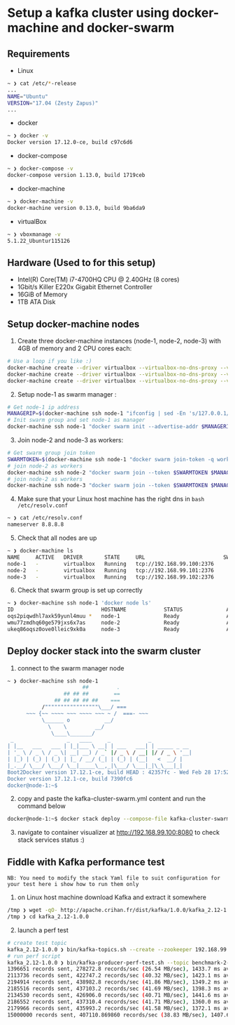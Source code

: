 # Setup a kafka cluster using docker-machine and docker-swarm

## Requirements
- Linux
```bash
~ ❯ cat /etc/*-release
...
NAME="Ubuntu"
VERSION="17.04 (Zesty Zapus)"
...
```

- docker
```bash
~ ❯ docker -v
Docker version 17.12.0-ce, build c97c6d6
```
- docker-compose
```bash
~ ❯ docker-compose -v
docker-compose version 1.13.0, build 1719ceb
```
- docker-machine
```bash
~ ❯ docker-machine -v
docker-machine version 0.13.0, build 9ba6da9
```
- virtualBox
```bash
~ ❯ vboxmanage -v                                                                                                                                                                                                                           ⏎
5.1.22_Ubuntur115126
```

## Hardware (Used to for this setup)

- Intel(R) Core(TM) i7-4700HQ CPU @ 2.40GHz (8 cores)
- 1Gbit/s Killer E220x Gigabit Ethernet Controller
- 16GiB of Memory
- 1TB ATA Disk

## Setup docker-machine nodes

1. Create three docker-machine instances (node-1, node-2, node-3) with 4GB of memory and 2 CPU cores each:

```bash
# Use a loop if you like :)
docker-machine create --driver virtualbox --virtualbox-no-dns-proxy --virtualbox-memory "4096" --virtualbox-cpu-count "2" node-1
docker-machine create --driver virtualbox --virtualbox-no-dns-proxy --virtualbox-memory "4096" --virtualbox-cpu-count "2" node-2
docker-machine create --driver virtualbox --virtualbox-no-dns-proxy --virtualbox-memory "4096" --virtualbox-cpu-count "2" node-3
```

2. Setup node-1 as swarm manager :

```bash
# Get node-1 ip address
MANAGERIP=$(docker-machine ssh node-1 "ifconfig | sed -En 's/127.0.0.1//;s/.*inet (addr:)?(([0-9]*\.){3}[0-9]*).*/\2/p' | grep 99")
# Init swarm group and set node-1 as manager
docker-machine ssh node-1 "docker swarm init --advertise-addr $MANAGERIP --listen-addr $MANAGERIP"
```

3. Join node-2 and node-3 as workers:
```bash
# Get swarm group join token
SWARMTOKEN=$(docker-machine ssh node-1 "docker swarm join-token -q worker")
# join node-2 as workers
docker-machine ssh node-2 "docker swarm join --token $SWARMTOKEN $MANAGERIP:2377"
# join node-2 as workers
docker-machine ssh node-3 "docker swarm join --token $SWARMTOKEN $MANAGERIP:2377"
```

4. Make sure that your Linux host machine has the right dns in ```bash /etc/resolv.conf```
```bash
~ ❯ cat /etc/resolv.conf 
nameserver 8.8.8.8
```

5. Check that all nodes are up
```bash
~ ❯ docker-machine ls                                                                                                                                                                                                                       ⏎
NAME     ACTIVE   DRIVER       STATE     URL                         SWARM   DOCKER        ERRORS
node-1   -        virtualbox   Running   tcp://192.168.99.100:2376           v17.12.1-ce   
node-2   -        virtualbox   Running   tcp://192.168.99.101:2376           v17.12.1-ce   
node-3   -        virtualbox   Running   tcp://192.168.99.102:2376           v17.12.1-ce 
```

6. Check that swarm group is set up correctly
```bash
~ ❯ docker-machine ssh node-1 'docker node ls'
ID                            HOSTNAME            STATUS              AVAILABILITY        MANAGER STATUS
oqs2piqwdhl7axk59yunl4muu *   node-1              Ready               Active              Leader
wmu77zmdhq60ge579jxs6x7as     node-2              Ready               Active              
ukeq86oqsz0ove0lleic9xk0a     node-3              Ready               Active        
```

## Deploy docker stack into the swarm cluster

1. connect to the swarm manager node
```bash
~ ❯ docker-machine ssh node-1
                        ##         .
                  ## ## ##        ==
               ## ## ## ## ##    ===
           /"""""""""""""""""\___/ ===
      ~~~ {~~ ~~~~ ~~~ ~~~~ ~~~ ~ /  ===- ~~~
           \______ o           __/
             \    \         __/
              \____\_______/
 _                 _   ____     _            _
| |__   ___   ___ | |_|___ \ __| | ___   ___| | _____ _ __
| '_ \ / _ \ / _ \| __| __) / _` |/ _ \ / __| |/ / _ \ '__|
| |_) | (_) | (_) | |_ / __/ (_| | (_) | (__|   <  __/ |
|_.__/ \___/ \___/ \__|_____\__,_|\___/ \___|_|\_\___|_|
Boot2Docker version 17.12.1-ce, build HEAD : 42357fc - Wed Feb 28 17:52:00 UTC 2018
Docker version 17.12.1-ce, build 7390fc6
docker@node-1:~$ 
```

2. copy and paste the kafka-cluster-swarm.yml content and run the command below
```bash
docker@node-1:~$ docker stack deploy --compose-file kafka-cluster-swarm.yml kafka-cluster
```

3. navigate to container visualizer at http://192.168.99.100:8080 to check stack services status :)

## Fiddle with Kafka performance test 

`NB: You need to modify the stack Yaml file to suit configuration for your test here i show how to run them only`

1. on Linux host machine download Kafka and extract it somewhere

```bash
/tmp ❯ wget -qO- http://apache.crihan.fr/dist/kafka/1.0.0/kafka_2.12-1.0.0.tgz | tar xvz
/tmp ❯ cd kafka_2.12-1.0.0
```

2. launch a perf test
```bash
# create test topic
kafka_2.12-1.0.0 ❯ bin/kafka-topics.sh --create --zookeeper 192.168.99.100:12181,192.168.99.101:22181,192.168.99.102:32181 --replication-factor 1 --partitions 2 --topic benchmark-1-2-none
# run perf script
kafka_2.12-1.0.0 ❯ bin/kafka-producer-perf-test.sh --topic benchmark-2-2-none --num-records 15000000 --record-size 100 --throughput 15000000 --producer-props acks=1 bootstrap.servers=192.168.99.100:19092,192.168.99.101:29092 buffer.memory=67108864 compression.type=none batch.size=8196
1396651 records sent, 278272.8 records/sec (26.54 MB/sec), 1433.7 ms avg latency, 2278.0 max latency.
2113736 records sent, 422747.2 records/sec (40.32 MB/sec), 1423.1 ms avg latency, 1965.0 max latency.
2194914 records sent, 438982.8 records/sec (41.86 MB/sec), 1349.2 ms avg latency, 2281.0 max latency.
2185516 records sent, 437103.2 records/sec (41.69 MB/sec), 1398.3 ms avg latency, 2538.0 max latency.
2134530 records sent, 426906.0 records/sec (40.71 MB/sec), 1441.6 ms avg latency, 2425.0 max latency.
2186552 records sent, 437310.4 records/sec (41.71 MB/sec), 1360.0 ms avg latency, 2211.0 max latency.
2179966 records sent, 435993.2 records/sec (41.58 MB/sec), 1372.1 ms avg latency, 2256.0 max latency.
15000000 records sent, 407110.869860 records/sec (38.83 MB/sec), 1407.67 ms avg latency, 2538.00 ms max latency, 2010 ms 50th, 2385 ms 95th, 2487 ms 99th, 2536 ms 99.9th.
```


